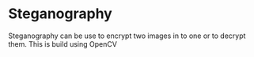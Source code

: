# Steganography
Steganography can be use to encrypt two images in to one or to decrypt them. This is build using OpenCV

